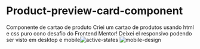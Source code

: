 # Product-preview-card-component
Componente de cartao de produto
Criei um cartao  de produtos usando html e css puro cono desafio do Frontend Mentor! 
Deixei el responsivo podendo ser visto em desktop e mobile![active-states](https://user-images.githubusercontent.com/108810673/178591989-93d3e8d4-ce68-4bb2-ac99-d88b4b7140c0.jpg) 
![mobile-design](https://user-images.githubusercontent.com/108810673/178592322-15cc9747-a7b2-4ff9-8929-bbc6d9053ba5.jpg)

